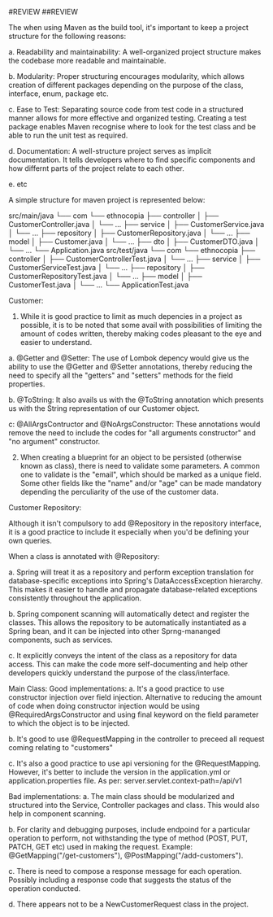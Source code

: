 #REVIEW
##REVIEW

The when using Maven as the build tool, it's important to keep a project structure for the following reasons:

a. Readability and maintainability: A well-organized project structure makes the codebase more readable and maintainable. 

b. Modularity: Proper structuring encourages modularity, which allows creation of different packages depending on the purpose of the class, interface, enum, package etc.

c. Ease to Test: Separating source code from test code in a structured manner allows for more effective and organized testing. Creating a test package enables Maven recognise where to look for the test class and be able to run the unit test as required.

d. Documentation: A well-structure project serves as implicit documentation. It tells developers where to find specific components and how differnt parts of the project relate to each other.

e. etc

A simple structure for maven project is represented below:

src/main/java
└── com
    └── ethnocopia
            ├── controller
            │   ├── CustomerController.java
            │   └── ...
            ├── service
            │   ├── CustomerService.java
            │   └── ...
            ├── repository
            │   ├── CustomerRepository.java
            │   └── ...
            ├── model
            │   ├── Customer.java
            │   └── ...
            ├── dto
            │   ├── CustomerDTO.java
            │   └── ...
            └── Application.java
src/test/java
└── com
    └── ethnocopia
            ├── controller
            │   ├── CustomerControllerTest.java
            │   └── ...
            ├── service
            │   ├── CustomerServiceTest.java
            │   └── ...
            ├── repository
            │   ├── CustomerRepositoryTest.java
            │   └── ...
            ├── model
            │   ├── CustomerTest.java
            │   └── ...
            └── ApplicationTest.java






Customer:

1) While it is good practice to limit as much depencies in a project as possible, it is to be noted that some avail with possibilities of limiting the amount of codes written, thereby making codes pleasant to the eye and easier to understand.

a. @Getter and @Setter: The use of Lombok depency would give us the ability to use the @Getter and @Setter annotations, thereby reducing the need to specify all the "getters" and "setters" methods for the field properties. 

b. @ToString: It also avails us with the @ToString annotation which presents us with the String representation of our Customer object.

c: @AllArgsContructor and @NoArgsConstructor: These annotations would remove the need to include the codes for "all arguments constructor" and "no argument" constructor.


2) When creating a blueprint for an object to be persisted (otherwise known as class), there is need to validate some parameters. A common one to validate is the "email", which should be marked as a unique field.
Some other fields like the "name" and/or "age" can be made mandatory depending the perculiarity of the use of the customer data.




Customer Repository:

Although it isn't compulsory to add @Repository in the repository interface, it is a good practice to include it especially when you'd be defining your own queries. 

When a class is annotated with @Repository:

a. Spring will treat it as a repository and perform exception translation for database-specific exceptions into Spring's DataAccessException hierarchy. This makes it easier to handle and propagate database-related exceptions consistently throughout the application.

b. Spring component scanning will automatically detect and register the classes. This allows the repository to be automatically instantiated as a Spring bean, and it can be injected into other Sprng-mananged components, such as services.

c. It explicitly conveys the intent of the class as a repository for data access. This can make the code more self-documenting and help other developers quickly understand the purpose of the class/interface.



Main Class:
Good implementations:
a. It's a good practice to use constructor injection over field injection. Alternative to reducing the amount of code when doing constructor injection would be using @RequiredArgsConstructor and using final keyword on the field parameter to which the object is to be injected.

b. It's good to use @RequestMapping in the controller to preceed all request coming relating to "customers"

c. It's also a good practice to use api versioning for the @RequestMapping. However, it's better to include the version in the application.yml or application.properties file. As per: server.servlet.context-path=/api/v1

Bad implementations:
a. The main class should be modularized and structured into the Service, Controller packages and class. This would also help in component scanning.

b. For clarity and debugging purposes, include endpoind for a particular operation to perform, not withstanding the type of method (POST, PUT, PATCH, GET etc) used in making the request. Example: 
@GetMapping("/get-customers"), @PostMapping("/add-customers").

c. There is need to compose a response message for each operation. Possibly including a response code that suggests the status of the operation conducted.

d. There appears not to be a NewCustomerRequest class in the project.
